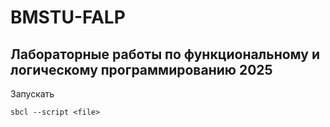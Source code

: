 # BMSTU-FALP
## Лабораторные работы по функциональному и логическому программированию 2025
Запускать
```
sbcl --script <file>
```
